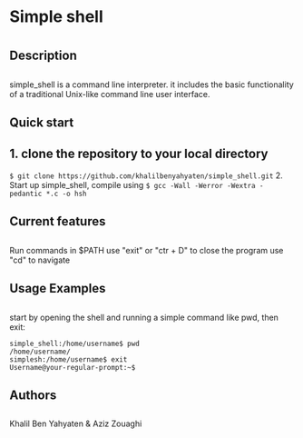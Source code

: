 # **Simple shell** <h1>
## **Description** <h2>
simple_shell is a command line interpreter. it includes the basic functionality of a traditional Unix-like command line user interface.
## **Quick start** <h2>                                                                                                                                                 1. clone the repository to your local directory
```$ git clone https://github.com/khalilbenyahyaten/simple_shell.git```
2. Start up simple_shell, compile using
```$ gcc -Wall -Werror -Wextra -pedantic *.c -o hsh```
## **Current features** <h2>
Run commands in $PATH
use "exit" or "ctr + D" to close the program
use "cd" to navigate
## **Usage Examples** <h2>
start by opening the shell and running a simple command like pwd, then exit:
```
simple_shell:/home/username$ pwd
/home/username/
simplesh:/home/username$ exit
Username@your-regular-prompt:~$
```
## **Authors** <h2>
Khalil Ben Yahyaten & Aziz Zouaghi